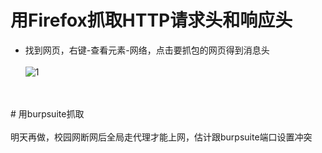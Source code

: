 
# 用Firefox抓取HTTP请求头和响应头
- 找到网页，右键-查看元素-网络，点击要抓包的网页得到消息头
   <br>
   <br>
![1](https://github.com/chalern/ctf_web/blob/master/%E5%BE%AE%E4%BF%A1%E6%88%AA%E5%9B%BE_20171122013107.png)
<br>
<br>
# 用burpsuite抓取
<br>
<br>
明天再做，校园网断网后全局走代理才能上网，估计跟burpsuite端口设置冲突
